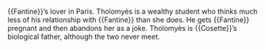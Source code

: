 {{Fantine}}’s lover in Paris. Tholomyès is a wealthy student who thinks much 
less of his relationship with {{Fantine}} than she does. He gets {{Fantine}} pregnant 
and then abandons her as a joke. Tholomyès is {{Cosette}}’s biological father, 
although the two never meet.
